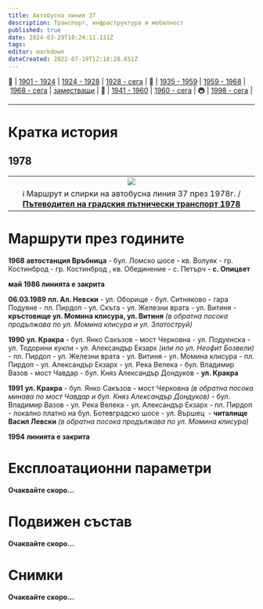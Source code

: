 ```yaml
---
title: Автобусна линия 37
description: Транспорт, инфраструктура и мобилност
published: true
date: 2024-03-29T10:24:11.131Z
tags: 
editor: markdown
dateCreated: 2022-07-19T12:18:28.651Z
---
```


🚋 | [1901 - 1924](/bg/public-transport/tram-routes-1901-1924) | [1924 - 1928](/bg/public-transport/tram-routes-1924-1928) | [1928 - сега](/bg/public-transport/tram-routes-1928-sega) | 🚌 | [1935 - 1959](/bg/public-transport/bus-routes-1935-1959) | [1959 - 1968](/bg/public-transport/bus-routes-1959-1968) | [1968 - сега](/bg/public-transport/bus-routes-1968-sega) | [заместващи](/bg/public-transport/bus-routes-replacement-services) | 🚎 | [1941 - 1960](/bg/public-transport/trolleybus-routes-1941-1960) | [1960 - сега](/bg/public-transport/trolleybus-routes-1960-sega) | 🚇 | [1998 - сега](/bg/public-transport/metro-routes) |

---

# Кратка история

## 1978
<!--1978--> 
  <div class="table-responsive"><table style="width:100%"><tr>
<td><center><img src="http://46.10.181.183:1518/trinmo/literature/1978-patevoditel/a37.jpg"></center></td></tr>
  <td><center>ℹ️ Маршрут и спирки на автобусна линия 37 през 1978г. / <a href="/bg/literature/1978-patevoditel"><b>Пътеводител на градския пътнически транспорт 1978</b></a> </center></td></table></div>
  
  

# Маршрути през годините

**1968** **автостанция Връбница** - бул. Ломско шосе - кв. Волуяк - гр. Костинброд - гр. Костинброд , кв. Обединение - с. Петърч - **с. Опицвет**

**май 1986 линията е закрита**

**06.03.1989** **пл. Ал. Невски** - ул. Оборище - бул. Ситняково - гара Подуяне - пл. Пирдоп - ул. Скъта - ул. Железни врата - ул. Витиня - **кръстовище ул. Момина клисура, ул. Витиня** *(в обратна посока продължава по ул. Момина клисура и ул. Златоструй)*

**1990** **ул. Кракра** - бул. Янко Сакъзов - мост Черковна - ул. Подуенска - ул. Тодорини кукли - ул. Александър Екзарх *(или по ул. Неофит Бозвели)* \- пл. Пирдоп - ул. Железни врата - ул. Витиня - ул. Момина клисура *-* пл. Пирдоп - ул. Александър Екзарх - ул. Река Велека - бул. Владимир Вазов - мост Чавдар - бул. Княз Александър Дондуков - **ул. Кракра**

**1991** **ул. Кракра** - бул. Янко Сакъзов - мост Черковна *(в обратна посока минава по мост Чавдар и бул. Княз Александър Дондуков)* \- бул. Владимир Вазов - ул. Река Велека - ул. Александър Екзарх - пл. Пирдоп - локално платно на бул. Ботевградско шосе - ул. Вършец  - **читалище Васил Левски** *(в обратна посока продължава по ул. Момина клисура)*

**1994** **линията е закрита**



# Експлоатационни параметри

**Очаквайте скоро…**


# **Подвижен състав**

**Очаквайте скоро…**

# Снимки

**Очаквайте скоро…**